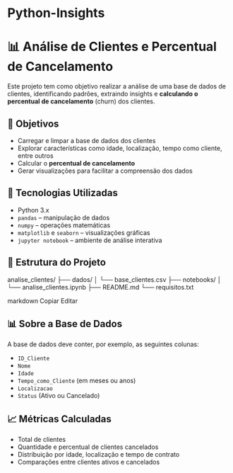 # Python-Insights
# 📊 Análise de Clientes e Percentual de Cancelamento

Este projeto tem como objetivo realizar a análise de uma base de dados de clientes, identificando padrões, extraindo insights e **calculando o percentual de cancelamento** (churn) dos clientes.

## 🎯 Objetivos

- Carregar e limpar a base de dados dos clientes
- Explorar características como idade, localização, tempo como cliente, entre outros
- Calcular o **percentual de cancelamento**
- Gerar visualizações para facilitar a compreensão dos dados

## 🧰 Tecnologias Utilizadas

- Python 3.x
- `pandas` – manipulação de dados
- `numpy` – operações matemáticas
- `matplotlib` e `seaborn` – visualizações gráficas
- `jupyter notebook` – ambiente de análise interativa

## 📁 Estrutura do Projeto

analise_clientes/
├── dados/
│ └── base_clientes.csv
├── notebooks/
│ └── analise_clientes.ipynb
├── README.md
└── requisitos.txt

markdown
Copiar
Editar

## 📊 Sobre a Base de Dados

A base de dados deve conter, por exemplo, as seguintes colunas:

- `ID_Cliente`
- `Nome`
- `Idade`
- `Tempo_como_Cliente` (em meses ou anos)
- `Localizacao`
- `Status` (Ativo ou Cancelado)

## 📈 Métricas Calculadas

- Total de clientes
- Quantidade e percentual de clientes cancelados
- Distribuição por idade, localização e tempo de contrato
- Comparações entre clientes ativos e cancelados
